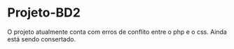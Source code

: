 # Projeto-BD2

  O projeto atualmente conta com erros de conflito entre o php e o css. Ainda está sendo consertado.
